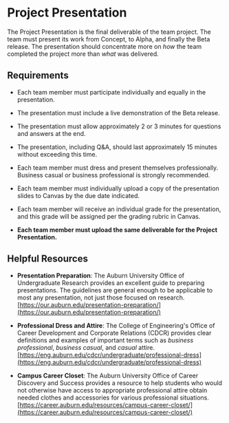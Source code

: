 # Project Presentation

The Project Presentation is the final deliverable of the team project. The team
must present its work from Concept, to Alpha, and finally the Beta release. The
presentation should concentrate more on *how* the team completed the project
more than *what* was delivered. 

## Requirements

- Each team member must participate individually and equally in the
  presentation.

- The presentation must include a live demonstration of the Beta release.

- The presentation must allow approximately 2 or 3 minutes for questions and
  answers at the end.

- The presentation, including Q&A, should last approximately 15 minutes without
  exceeding this time.

- Each team member must dress and present themselves professionally. Business
casual or business professional is strongly recommended.

- Each team member must individually upload a copy of the presentation slides to
  Canvas by the due date indicated.

- Each team member will receive an individual grade for the presentation, and
  this grade will be assigned per the grading rubric in Canvas.

- **Each team member must upload the same deliverable for the Project Presentation.**


## Helpful Resources

- **Presentation Preparation**: The Auburn University Office of Undergraduate
Research provides an excellent guide to preparing presentations. The guidelines
are general enough to be applicable to most any presentation, not just those
focused on research.
[https://our.auburn.edu/presentation-preparation/](https://our.auburn.edu/presentation-preparation/)

- **Professional Dress and Attire**: The College of Engineering's Office of
Career Development and Corporate Relations (CDCR) provides clear definitions
and examples of important terms such as *business professional*, *business
casual*, and *casual* attire.
[https://eng.auburn.edu/cdcr/undergraduate/professional-dress](https://eng.auburn.edu/cdcr/undergraduate/professional-dress)

- **Campus Career Closet**: The Auburn University Office of Career Discovery
and Success provides a resource to help students who would not otherwise have
access to appropriate professional attire obtain needed clothes and accessories
for various professional situations.
[https://career.auburn.edu/resources/campus-career-closet/](https://career.auburn.edu/resources/campus-career-closet/)


